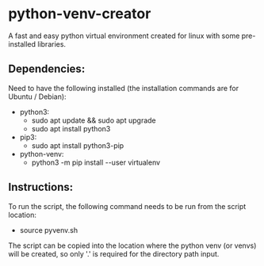 # python-venv-creator
A fast and easy python virtual environment created for linux with some pre-installed libraries.

## Dependencies:
Need to have the following installed (the installation commands are for Ubuntu / Debian):
- python3:
  - sudo apt update && sudo apt upgrade
  - sudo apt install python3
- pip3:
  - sudo apt install python3-pip
- python-venv:
  - python3 -m pip install --user virtualenv

## Instructions:
To run the script, the following command needs to be run from the script location:
- source pyvenv.sh

The script can be copied into the location where the python venv (or venvs) will be created, so only '.' is required for the directory path input.

